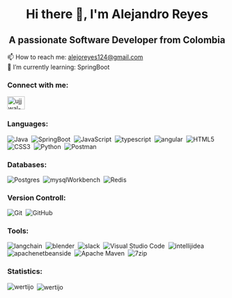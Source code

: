 <h1 align="center">Hi there 👋, I'm Alejandro Reyes</h1>
<h2 align="center">A passionate Software Developer from Colombia</h2>

📫 How to reach me: alejoreyes124@gmail.com\
🌱 I’m currently learning: SpringBoot

### Connect with me:
<a href="https://www.linkedin.com/in/jairo-alejandro-reyes-duarte/" target="blank"><img align="center" src="https://raw.githubusercontent.com/rahuldkjain/github-profile-readme-generator/master/src/images/icons/Social/linked-in-alt.svg" alt="ujjwal-bhatt-b256271a3" height="30" width="40" /></a>

### Languages:
  ![Java](https://img.shields.io/badge/java-%23ED8B00.svg?style=for-the-badge&logo=java&logoColor=white)&nbsp;
  ![SpringBoot](https://img.shields.io/badge/springboot-6DB33F.svg?style=for-the-badge&logo=springboot&logoColor=white)&nbsp;
  ![JavaScript](https://img.shields.io/badge/javascript-%23323330.svg?style=for-the-badge&logo=javascript&logoColor=%23F7DF1E)&nbsp;
  ![typescript](https://img.shields.io/badge/typescript-3178C6?style=for-the-badge&logo=typescript&logoColor=white)&nbsp;
  ![angular](https://img.shields.io/badge/angular-4445E7?style=for-the-badge&logo=angular&logoColor=white)&nbsp;
  ![HTML5](https://img.shields.io/badge/html5-%23E34F26.svg?style=for-the-badge&logo=html5&logoColor=white)&nbsp;
  ![CSS3](https://img.shields.io/badge/css3-%231572B6.svg?style=for-the-badge&logo=css3&logoColor=white)&nbsp;
  ![Python](https://img.shields.io/badge/python-3670A0?style=for-the-badge&logo=python&logoColor=ffdd54)&nbsp;
  ![Postman](https://img.shields.io/badge/Postman-FF6C37?style=for-the-badge&logo=postman&logoColor=white)&nbsp;

### Databases:
  ![Postgres](https://img.shields.io/badge/postgres-%23316192.svg?style=for-the-badge&logo=postgresql&logoColor=white)&nbsp;
  ![mysqlWorkbench](https://img.shields.io/badge/mysqlWorkbench-4479A1.svg?style=for-the-badge&logo=mysql&logoColor=white)&nbsp;
  ![Redis](https://img.shields.io/badge/redis-%23DD0031.svg?style=for-the-badge&logo=redis&logoColor=white)&nbsp;

### Version Controll:
  ![Git](https://img.shields.io/badge/git-%23F05033.svg?style=for-the-badge&logo=git&logoColor=white)&nbsp;
  ![GitHub](https://img.shields.io/badge/github-%23121011.svg?style=for-the-badge&logo=github&logoColor=white)&nbsp;

### Tools:
  ![langchain](https://img.shields.io/badge/langchain-000000?style=for-the-badge&logo=langchain&logoColor=white)&nbsp;
  ![blender](https://img.shields.io/badge/blender-E87D0D.svg?style=for-the-badge&logo=blender&logoColor=white)&nbsp;
  ![slack](https://img.shields.io/badge/slack-4A154B.svg?style=for-the-badge&logo=slack&logoColor=white)&nbsp;
  ![Visual Studio Code](https://img.shields.io/badge/Visual%20Studio%20Code-0078d7.svg?style=for-the-badge&logo=visual-studio-code&logoColor=white)&nbsp;
  ![intellijidea](https://img.shields.io/badge/intellijidea-3B00B9?style=for-the-badge&logo=intellijidea&logoColor=white)&nbsp;
  ![apachenetbeanside](https://img.shields.io/badge/apachenetbeanside-1B6AC6?style=for-the-badge&logo=apachenetbeanside&logoColor=white)&nbsp;
  ![Apache Maven](https://img.shields.io/badge/Apache%20Maven-C71A36?style=for-the-badge&logo=Apache%20Maven&logoColor=white)&nbsp;
  ![7zip](https://img.shields.io/badge/7zip-000000?style=for-the-badge&logo=7zip&logoColor=white)&nbsp;


### Statistics:
<p><img align="left" src="https://github-readme-stats.vercel.app/api/top-langs?username=wertijo&show_icons=true&locale=en&layout=compact" alt="wertijo" /></p>

<p>&nbsp;<img align="center" src="https://github-readme-stats.vercel.app/api?username=wertijo&show_icons=true&locale=en" alt="wertijo" /></p>
